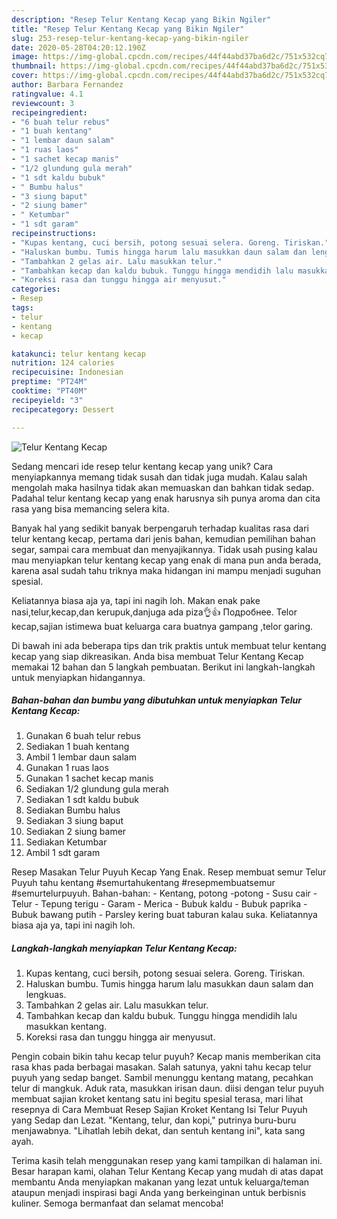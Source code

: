 ```yaml
---
description: "Resep Telur Kentang Kecap yang Bikin Ngiler"
title: "Resep Telur Kentang Kecap yang Bikin Ngiler"
slug: 253-resep-telur-kentang-kecap-yang-bikin-ngiler
date: 2020-05-28T04:20:12.190Z
image: https://img-global.cpcdn.com/recipes/44f44abd37ba6d2c/751x532cq70/telur-kentang-kecap-foto-resep-utama.jpg
thumbnail: https://img-global.cpcdn.com/recipes/44f44abd37ba6d2c/751x532cq70/telur-kentang-kecap-foto-resep-utama.jpg
cover: https://img-global.cpcdn.com/recipes/44f44abd37ba6d2c/751x532cq70/telur-kentang-kecap-foto-resep-utama.jpg
author: Barbara Fernandez
ratingvalue: 4.1
reviewcount: 3
recipeingredient:
- "6 buah telur rebus"
- "1 buah kentang"
- "1 lembar daun salam"
- "1 ruas laos"
- "1 sachet kecap manis"
- "1/2 glundung gula merah"
- "1 sdt kaldu bubuk"
- " Bumbu halus"
- "3 siung baput"
- "2 siung bamer"
- " Ketumbar"
- "1 sdt garam"
recipeinstructions:
- "Kupas kentang, cuci bersih, potong sesuai selera. Goreng. Tiriskan."
- "Haluskan bumbu. Tumis hingga harum lalu masukkan daun salam dan lengkuas."
- "Tambahkan 2 gelas air. Lalu masukkan telur."
- "Tambahkan kecap dan kaldu bubuk. Tunggu hingga mendidih lalu masukkan kentang."
- "Koreksi rasa dan tunggu hingga air menyusut."
categories:
- Resep
tags:
- telur
- kentang
- kecap

katakunci: telur kentang kecap 
nutrition: 124 calories
recipecuisine: Indonesian
preptime: "PT24M"
cooktime: "PT40M"
recipeyield: "3"
recipecategory: Dessert

---
```



![Telur Kentang Kecap](https://img-global.cpcdn.com/recipes/44f44abd37ba6d2c/751x532cq70/telur-kentang-kecap-foto-resep-utama.jpg)

Sedang mencari ide resep telur kentang kecap yang unik? Cara menyiapkannya memang tidak susah dan tidak juga mudah. Kalau salah mengolah maka hasilnya tidak akan memuaskan dan bahkan tidak sedap. Padahal telur kentang kecap yang enak harusnya sih punya aroma dan cita rasa yang bisa memancing selera kita.

Banyak hal yang sedikit banyak berpengaruh terhadap kualitas rasa dari telur kentang kecap, pertama dari jenis bahan, kemudian pemilihan bahan segar, sampai cara membuat dan menyajikannya. Tidak usah pusing kalau mau menyiapkan telur kentang kecap yang enak di mana pun anda berada, karena asal sudah tahu triknya maka hidangan ini mampu menjadi suguhan spesial.

Keliatannya biasa aja ya, tapi ini nagih loh. Makan enak pake nasi,telur,kecap,dan kerupuk,danjuga ada piza👌👍 Подробнее. Telor kecap,sajian istimewa buat keluarga cara buatnya gampang ,telor garing.


Di bawah ini ada beberapa tips dan trik praktis untuk membuat telur kentang kecap yang siap dikreasikan. Anda bisa membuat Telur Kentang Kecap memakai 12 bahan dan 5 langkah pembuatan. Berikut ini langkah-langkah untuk menyiapkan hidangannya.

<!--inarticleads1-->

##### Bahan-bahan dan bumbu yang dibutuhkan untuk menyiapkan Telur Kentang Kecap:

1. Gunakan 6 buah telur rebus
1. Sediakan 1 buah kentang
1. Ambil 1 lembar daun salam
1. Gunakan 1 ruas laos
1. Gunakan 1 sachet kecap manis
1. Sediakan 1/2 glundung gula merah
1. Sediakan 1 sdt kaldu bubuk
1. Sediakan  Bumbu halus
1. Sediakan 3 siung baput
1. Sediakan 2 siung bamer
1. Sediakan  Ketumbar
1. Ambil 1 sdt garam


Resep Masakan Telur Puyuh Kecap Yang Enak. Resep membuat semur Telur Puyuh tahu kentang #semurtahukentang #resepmembuatsemur #semurtelurpuyuh. Bahan-bahan: - Kentang, potong -potong - Susu cair - Telur - Tepung terigu - Garam - Merica - Bubuk kaldu - Bubuk paprika - Bubuk bawang putih - Parsley kering buat taburan kalau suka. Keliatannya biasa aja ya, tapi ini nagih loh. 

<!--inarticleads2-->

##### Langkah-langkah menyiapkan Telur Kentang Kecap:

1. Kupas kentang, cuci bersih, potong sesuai selera. Goreng. Tiriskan.
1. Haluskan bumbu. Tumis hingga harum lalu masukkan daun salam dan lengkuas.
1. Tambahkan 2 gelas air. Lalu masukkan telur.
1. Tambahkan kecap dan kaldu bubuk. Tunggu hingga mendidih lalu masukkan kentang.
1. Koreksi rasa dan tunggu hingga air menyusut.


Pengin cobain bikin tahu kecap telur puyuh? Kecap manis memberikan cita rasa khas pada berbagai masakan. Salah satunya, yakni tahu kecap telur puyuh yang sedap banget. Sambil menunggu kentang matang, pecahkan telur di mangkuk. Aduk rata, masukkan irisan daun. diisi dengan telur puyuh membuat sajian kroket kentang satu ini begitu spesial terasa, mari lihat resepnya di Cara Membuat Resep Sajian Kroket Kentang Isi Telur Puyuh yang Sedap dan Lezat. &#34;Kentang, telur, dan kopi,&#34; putrinya buru-buru menjawabnya. &#34;Lihatlah lebih dekat, dan sentuh kentang ini&#34;, kata sang ayah. 

Terima kasih telah menggunakan resep yang kami tampilkan di halaman ini. Besar harapan kami, olahan Telur Kentang Kecap yang mudah di atas dapat membantu Anda menyiapkan makanan yang lezat untuk keluarga/teman ataupun menjadi inspirasi bagi Anda yang berkeinginan untuk berbisnis kuliner. Semoga bermanfaat dan selamat mencoba!
